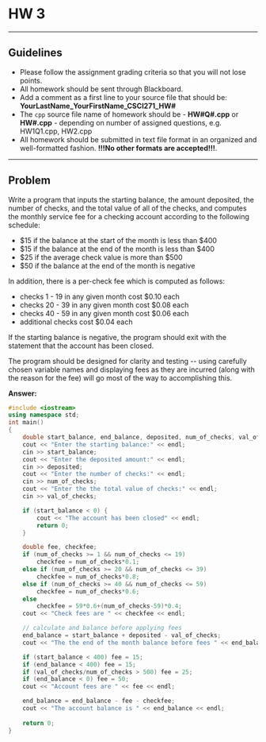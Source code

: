 # HW 3

---

## Guidelines

- Please follow the assignment grading criteria so that you will not lose points.
- All homework should be sent through Blackboard.
- Add a comment as a first line to your source file that should be: **YourLastName_YourFirstName_CSCI271_HW#**
- The `cpp` source file name of homework should be - **HW#Q#.cpp** or **HW#.cpp** - depending on number of assigned questions, e.g. HW1Q1.cpp, HW2.cpp
- All homework should be submitted in text file format in an organized and well-formatted fashion. **!!!No other formats are accepted!!!**.

---

## Problem

Write a program that inputs the starting balance, the amount deposited, the number of checks, and the total value of all of the checks, and computes the monthly service fee for a checking account according to the following schedule:

- &#36;15 if the balance at the start of the month is less than &#36;400
- &#36;15 if the balance at the end of the month is less than &#36;400
- &#36;25 if the average check value is more than &#36;500
- &#36;50 if the balance at the end of the month is negative

In addition, there is a per-check fee which is computed as follows:

- checks 1 - 19 in any given month cost &#36;0.10 each
- checks 20 - 39 in any given month cost &#36;0.08 each
- checks 40 - 59 in any given month cost &#36;0.06 each
- additional checks cost &#36;0.04 each

If the starting balance is negative, the program should exit with the statement that the account has been closed.

The program should be designed for clarity and testing -- using carefully chosen variable names and displaying fees as they are incurred (along with the reason for the fee) will go most of the way to accomplishing this.

**Answer:**

```c++
#include <iostream>
using namespace std;
int main()
{
    double start_balance, end_balance, deposited, num_of_checks, val_of_checks;
    cout << "Enter the starting balance:" << endl;
    cin >> start_balance;
    cout << "Enter the deposited amount:" << endl;
    cin >> deposited;
    cout << "Enter the number of checks:" << endl;
    cin >> num_of_checks;
    cout << "Enter the the total value of checks:" << endl;
    cin >> val_of_checks;

    if (start_balance < 0) {
        cout << "The account has been closed" << endl;
        return 0;
    }

    double fee, checkfee;
    if (num_of_checks >= 1 && num_of_checks <= 19)
        checkfee = num_of_checks*0.1;
    else if (num_of_checks >= 20 && num_of_checks <= 39)
        checkfee = num_of_checks*0.8;
    else if (num_of_checks >= 40 && num_of_checks <= 59)
        checkfee = num_of_checks*0.6;
    else
        checkfee = 59*0.6+(num_of_checks-59)*0.4;
    cout << "Check fees are " << checkfee << endl;

    // calculate and balance before applying fees
    end_balance = start_balance + deposited - val_of_checks;
    cout << "The the end of the month balance before fees " << end_balance << endl;

    if (start_balance < 400) fee = 15;
    if (end_balance < 400) fee = 15;
    if (val_of_checks/num_of_checks > 500) fee = 25;
    if (end_balance < 0) fee = 50;
    cout << "Account fees are " << fee << endl;

    end_balance = end_balance - fee - checkfee;
    cout << "The account balance is " << end_balance << endl;
    
    return 0;
}
```